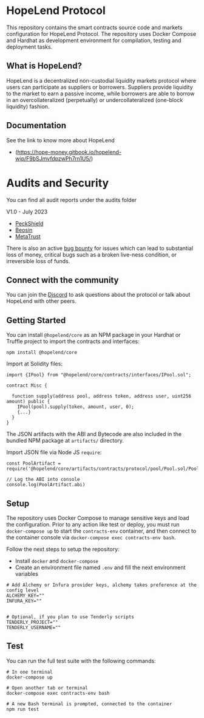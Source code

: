 # HopeLend Protocol

This repository contains the smart contracts source code and markets configuration for HopeLend Protocol. The repository uses Docker Compose and Hardhat as development environment for compilation, testing and deployment tasks.

## What is HopeLend?

HopeLend is a decentralized non-custodial liquidity markets protocol where users can participate as suppliers or borrowers. Suppliers provide liquidity to the market to earn a passive income, while borrowers are able to borrow in an overcollateralized (perpetually) or undercollateralized (one-block liquidity) fashion.

## Documentation

See the link to know more about HopeLend

- (https://hope-money.gitbook.io/hopelend-wip/F9bSJmvfdpzwPh7rn1U5/)

# Audits and Security

You can find all audit reports under the audits folder

V1.0 - July 2023

- [PeckShield](./audits/30-07-2023_PeckShield_HopeLendV1.pdf)
- [Beosin](./audits/19-07-2023_Beosin_HopeLendV1_Core.pdf)
- [MetaTrust](./audits/29-07-2023_MetaTrust_HopeLendV1_Core.pdf)

There is also an active [bug bounty](https://static.hope.money/bug-bounty.html) for issues which can lead to substantial loss of money, critical bugs such as a broken live-ness condition, or irreversible loss of funds.

## Connect with the community

You can join the [Discord](https://discord.gg/hopemoneyofficial) to ask questions about the protocol or talk about HopeLend with other peers.

## Getting Started

You can install `@hopelend/core` as an NPM package in your Hardhat or Truffle project to import the contracts and interfaces:

`npm install @hopelend/core`

Import at Solidity files:

```
import {IPool} from "@hopelend/core/contracts/interfaces/IPool.sol";

contract Misc {

  function supply(address pool, address token, address user, uint256 amount) public {
    IPool(pool).supply(token, amount, user, 0);
    {...}
  }
}
```

The JSON artifacts with the ABI and Bytecode are also included in the bundled NPM package at `artifacts/` directory.

Import JSON file via Node JS `require`:

```
const PoolArtifact = require('@hopelend/core/artifacts/contracts/protocol/pool/Pool.sol/Pool.json');

// Log the ABI into console
console.log(PoolArtifact.abi)
```

## Setup

The repository uses Docker Compose to manage sensitive keys and load the configuration. Prior to any action like test or deploy, you must run `docker-compose up` to start the `contracts-env` container, and then connect to the container console via `docker-compose exec contracts-env bash`.

Follow the next steps to setup the repository:

- Install `docker` and `docker-compose`
- Create an environment file named `.env` and fill the next environment variables

```
# Add Alchemy or Infura provider keys, alchemy takes preference at the config level
ALCHEMY_KEY=""
INFURA_KEY=""


# Optional, if you plan to use Tenderly scripts
TENDERLY_PROJECT=""
TENDERLY_USERNAME=""

```

## Test

You can run the full test suite with the following commands:

```
# In one terminal
docker-compose up

# Open another tab or terminal
docker-compose exec contracts-env bash

# A new Bash terminal is prompted, connected to the container
npm run test
```
